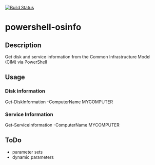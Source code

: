 [![Build Status](https://travis-ci.org/luksi1/docker-mssql.svg?branch=master)](https://travis-ci.org/luksi1/powershell-osinfo)


# powershell-osinfo

## Description

Get disk and service information from the Common Infrastructure Model (CIM) via PowerShell

## Usage

### Disk information

Get-DiskInformation -ComputerName MYCOMPUTER

### Service Information

Get-ServiceInformation -ComputerName MYCOMPUTER

## ToDo
- parameter sets
- dynamic parameters
